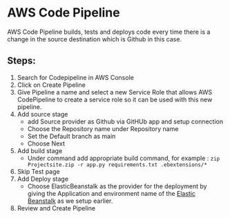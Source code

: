 # AWS Code Pipeline

AWS Code Pipeline builds, tests and deploys code every time there is a change in the source destination which is Github in this case.

## Steps:
  1. Search for Codepipeline in AWS Console
  2. Click on Create Pipeline
  3. Give Pipeline a name and select a new Service Role that allows AWS CodePipeline to create a service role so it can be used with this new pipeline.
  4. Add source stage
     - add Source provider as Github via GitHUb app and setup connection
     - Choose the Repository name under Repository name
     - Set the Default branch as main
     - Choose Next
  5. Add build stage
     - Under command add appropriate build command, for example : `zip Projectsite.zip -r app.py requirements.txt .ebextensions/*`
  6. Skip Test page
  7. Add Deploy stage
     - Choose ElasticBeanstalk as the provider for the deployment by giving the Application and environment name of the [Elastic Beanstalk](/ElasticBeanstalk) as we setup earlier.
  8. Review and Create Pipeline

    
